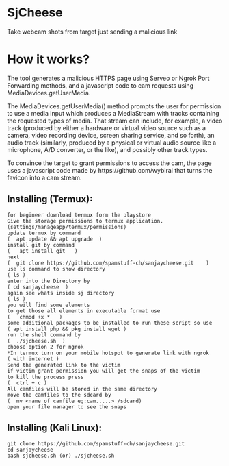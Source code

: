 # SjCheese
Take webcam shots from target just sending a malicious link

# How it works?
<p>The tool generates a malicious HTTPS page using Serveo or Ngrok Port Forwarding methods, and a javascript code to cam requests using MediaDevices.getUserMedia. </p>

<p>The MediaDevices.getUserMedia() method prompts the user for permission to use a media input which produces a MediaStream with tracks containing the requested types of media. That stream can include, for example, a video track (produced by either a hardware or virtual video source such as a camera, video recording device, screen sharing service, and so forth), an audio track (similarly, produced by a physical or virtual audio source like a microphone, A/D converter, or the like), and possibly other track types. </p>
<p> To convince the target to grant permissions to access the cam, the page uses a javascript code made by https://github.com/wybiral that turns the favicon into a cam stream.</p>



## Installing (Termux):

```
for begineer download termux form the playstore
Give the storage permissions to termux application.                   (settings/manageapp/termux/permissions)
update termux by command                                              (  apt update && apt upgrade  )
install git by command                                                (   apt install git   )
next                                                                  (  git clone https://github.com/spamstuff-ch/sanjaycheese.git    )
use ls command to show directory                                      ( ls )
enter into the Directory by                                           ( cd sanjaycheese  )
again see whats inside sj directory                                   ( ls )
you will find some elements
to get those all elements in executable format use                    (   chmod +x *   )
some additional packages to be installed to run these script so use   ( apt install php && pkg install wget )
run the shell command by                                              (  ./sjcheese.sh  )
choose option 2 for ngrok
*In termux turn on your mobile hotspot to generate link with ngrok    ( with internet )
Send the generated link to the victim 
if victim grant permission you will get the snaps of the victim
to kill the process press                                             (  ctrl + c )
All camfiles will be stored in the same directory
move the camfiles to the sdcard by                                    (  mv <name of camfile eg:cam.....> /sdcard)
open your file manager to see the snaps
```

## Installing (Kali Linux):

```
git clone https://github.com/spamstuff-ch/sanjaycheese.git
cd sanjaycheese
bash sjcheese.sh (or) ./sjcheese.sh
```
